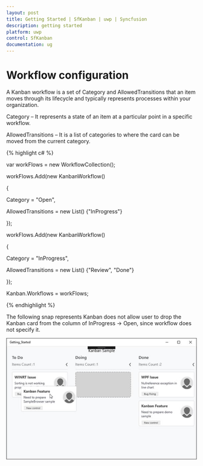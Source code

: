```yaml
---
layout: post
title: Getting Started | SfKanban | uwp | Syncfusion
description: getting started
platform: uwp
control: SfKanban
documentation: ug
---
```


# Workflow configuration

A Kanban workflow is a set of Category and AllowedTransitions that an item moves through its lifecycle and typically represents processes within your organization.

Category – It represents a state of an item at a particular point in a specific workflow.

AllowedTransitions – It is a list of categories to where the card can be moved from the current category.

{% highlight c# %}

var workFlows = new WorkflowCollection();

workFlows.Add(new KanbanWorkflow()

{

Category = "Open",

AllowedTransitions = new List<object>() {"InProgress"}

});

workFlows.Add(new KanbanWorkflow()

{

Category = "InProgress",

AllowedTransitions = new List<object>() {"Review", "Done"}

});

Kanban.Workflows = workFlows;

{% endhighlight %}

The following snap represents Kanban does not allow user to drop the Kanban card from the column of InProgress -> Open, since workflow does not specify it. 

![](SfKanban_images/SfKanban_img9.jpeg)
